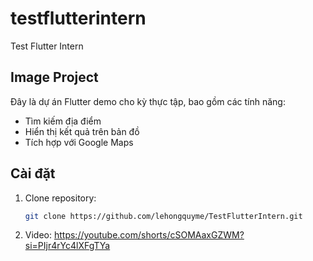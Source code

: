 # testflutterintern

Test Flutter Intern

## Image Project
Đây là dự án Flutter demo cho kỳ thực tập, bao gồm các tính năng:

- Tìm kiếm địa điểm
- Hiển thị kết quả trên bản đồ
- Tích hợp với Google Maps

## Cài đặt

1. Clone repository:

   ```bash
   git clone https://github.com/lehongquyme/TestFlutterIntern.git

2. Video:
   https://youtube.com/shorts/cSOMAaxGZWM?si=PIjr4rYc4lXFgTYa
   